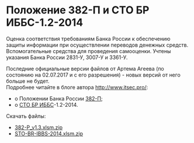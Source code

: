 # Положение 382-П и СТО БР ИББС-1.2-2014
Оценка соответствия требованиям Банка России к обеспечению защиты информации при осуществлении переводов денежных средств. Вспомогательные средства для проведения самооценки. Учтены указания Банка России 2831-У, 3007-У и 3361-У.

Последние официальные версии файлов от Артема Агеева (по состоянию на 02.07.2017 и с его разрешения) - новых версий от него больше не будет.  
Подробнее читайте в блоге автора http://www.itsec.pro/:

* о Положении Банка России [382-П](http://www.itsec.pro/search/label/382-%D0%9F);
* о [СТО БР ИББС](http://www.itsec.pro/search/label/%D0%A1%D0%A2%D0%9E%20%D0%91%D0%A0%20%D0%98%D0%91%D0%91%D0%A1)-1.2-2014.

Скачать файлы:

* [382-P_v1.3.xlsm.zip](https://github.com/diev/382-P/releases/download/v1.3/382-P_v1.3.xlsm.zip)
* [STO-BR-IBBS-2014.xlsm.zip](https://github.com/diev/382-P/releases/download/v1.3/STO-BR-IBBS-2014.xlsm.zip)
